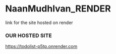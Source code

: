 # NaanMudhlvan_RENDER
link for the site hosted on render 

### OUR HOSTED SITE
https://todolist-p5tp.onrender.com
